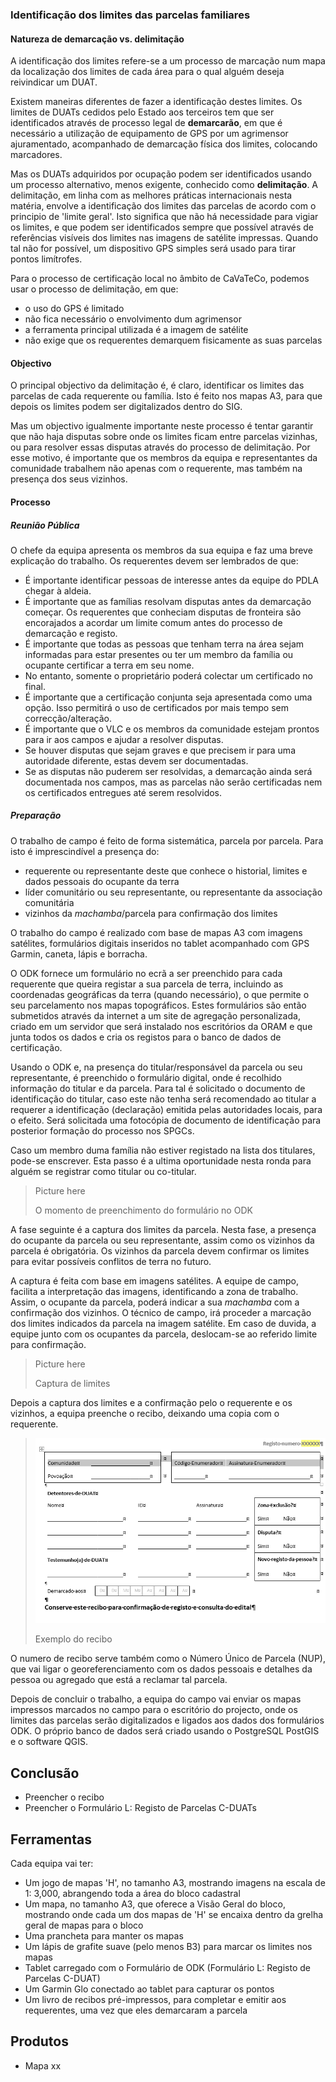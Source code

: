 ### Identificação dos limites das parcelas familiares

#### Natureza de demarcação vs. delimitação

A identificação dos limites refere-se a um processo de marcação num mapa da localização dos limites de cada área para o qual alguém deseja reivindicar um DUAT.

Existem maneiras diferentes de fazer a identificação destes limites. Os limites de DUATs cedidos pelo Estado aos terceiros tem que ser identificados através de processo legal de **demarcarão**, em que é necessário a utilização de equipamento de GPS por um agrimensor ajuramentado, acompanhado de demarcação física dos limites, colocando marcadores.

Mas os DUATs adquiridos por ocupação podem ser identificados usando um processo alternativo, menos exigente, conhecido como **delimitação**. A delimitação, em linha com as melhores práticas internacionais nesta matéria, envolve a identificação dos limites das parcelas de acordo com o principio de 'limite geral'. Isto significa que não há necessidade para vigiar os limites, e que podem ser identificados sempre que possível através de referências visíveis dos limites nas imagens de satélite impressas. Quando tal não for possível, um dispositivo GPS simples será usado para tirar pontos limítrofes.

Para o processo de certificação local no âmbito de CaVaTeCo, podemos usar o processo de delimitação, em que:

* o uso do GPS é limitado
* não fica necessário o envolvimento dum agrimensor
* a ferramenta principal utilizada é a imagem de satélite
* não exige que os requerentes demarquem fisicamente as suas parcelas

#### Objectivo

O principal objectivo da delimitação é, é claro, identificar os limites das parcelas de cada requerente ou família. Isto é feito nos mapas A3, para que depois os limites podem ser digitalizados dentro do SIG.

Mas um objectivo igualmente importante neste processo é tentar garantir que não haja disputas sobre onde os limites ficam entre parcelas vizinhas, ou para resolver essas disputas através do processo de delimitação. Por esse motivo, é importante que os membros da equipa e representantes da comunidade trabalhem não apenas com o requerente, mas também na presença dos seus vizinhos.

#### Processo

##### Reunião Pública

O chefe da equipa apresenta os membros da sua equipa e faz uma breve explicação do trabalho. Os requerentes devem ser lembrados de que:

* É importante identificar pessoas de interesse antes da equipe do PDLA chegar à aldeia.
* É importante que as famílias resolvam disputas antes da demarcação começar. Os requerentes que conheciam disputas de fronteira são encorajados a acordar um limite comum antes do processo de demarcação e registo.
* É importante que todas as pessoas que tenham terra na área sejam informadas para estar presentes ou ter um membro da família ou ocupante certificar a terra em seu nome.
* No entanto, somente o proprietário poderá colectar um certificado no final.
* É importante que a certificação conjunta seja apresentada como uma opção. Isso permitirá o uso de certificados por mais tempo sem correcção/alteração.
* É importante que o VLC e os membros da comunidade estejam prontos para ir aos campos e ajudar a resolver disputas.
* Se houver disputas que sejam graves e que precisem ir para uma autoridade diferente, estas devem ser documentadas.
* Se as disputas não puderem ser resolvidas, a demarcação ainda será documentada nos campos, mas as parcelas não serão certificadas nem os certificados entregues até serem resolvidos. 





##### Preparação





O trabalho de campo é feito de forma sistemática, parcela por parcela. Para isto é imprescindível a presença do:

* requerente ou representante deste que conhece o historial, limites e dados pessoais do ocupante da terra
* líder comunitário ou seu representante, ou representante da associação comunitária
* vizinhos da _machamba_/parcela para confirmação dos limites

O trabalho do campo é realizado com base de mapas A3 com imagens satélites, formulários digitais inseridos no tablet acompanhado com GPS Garmin, caneta, lápis e borracha.

O ODK fornece um formulário no ecrã a ser preenchido para cada requerente que queira registar a sua parcela de terra, incluindo as coordenadas geográficas da terra \(quando necessário\), o que permite o seu parcelamento nos mapas topográficos. Estes formulários são então submetidos através da internet a um site de agregação personalizada, criado em um servidor que será instalado nos escritórios da ORAM e que junta todos os dados e cria os registos para o banco de dados de certificação.

Usando o ODK e, na presença do titular/responsável da parcela ou seu representante, é preenchido o formulário digital, onde é recolhido informação do titular e da parcela. Para tal é solicitado o documento de identificação do titular, caso este não tenha será recomendado ao titular a requerer a identificação \(declaração\) emitida pelas autoridades locais, para o efeito. Será solicitada uma fotocópia de documento de identificação para posterior formação do processo nos SPGCs.

Caso um membro duma família não estiver registado na lista dos titulares, pode-se enscrever. Esta passo é a ultima oportunidade nesta ronda para alguém se registrar como titular ou co-titular.

> Picture here
>
> O momento de preenchimento do formulário no ODK

A fase seguinte é a captura dos limites da parcela. Nesta fase, a presença do ocupante da parcela ou seu representante, assim como os vizinhos da parcela é obrigatória. Os vizinhos da parcela devem confirmar os limites para evitar possíveis conflitos de terra no futuro.

A captura é feita com base em imagens satélites. A equipe de campo, facilita a interpretação das imagens, identificando a zona de trabalho. Assim, o ocupante da parcela, poderá indicar a sua _machamba_ com a confirmação dos vizinhos. O técnico de campo, irá proceder a marcação dos limites indicados da parcela na imagem satélite. Em caso de duvida, a equipe junto com os ocupantes da parcela, deslocam-se ao referido limite para confirmação.

> Picture here
>
> Captura de limites

Depois a captura dos limites e a confirmação pelo o requerente e os vizinhos, a equipa preenche o recibo, deixando uma copia com o requerente.

> ![](/assets/recibo.png)
>
> Exemplo do recibo

O numero de recibo serve também como o Número Único de Parcela \(NUP\), que vai ligar o georeferenciamento com os dados pessoais e detalhes da pessoa ou agregado que está a reclamar tal parcela.

Depois de concluir o trabalho, a equipa do campo vai enviar os mapas impressos marcados no campo para o escritório do projecto, onde os limites das parcelas serão digitalizados e ligados aos dados dos formulários ODK. O próprio banco de dados será criado usando o PostgreSQL PostGIS e o software QGIS.

## Conclusão

* Preencher o recibo
* Preencher o Formulário L: Registo de Parcelas C-DUATs

## Ferramentas

Cada equipa vai ter:

* Um jogo de mapas 'H', no tamanho A3, mostrando imagens na escala de 1: 3,000, abrangendo toda a área do bloco cadastral
* Um mapa, no tamanho A3, que oferece a Visão Geral do bloco, mostrando onde cada um dos mapas de 'H' se encaixa dentro da grelha geral de mapas para o bloco
* Uma prancheta para manter os mapas
* Um lápis de grafite suave \(pelo menos B3\) para marcar os limites nos mapas
* Tablet carregado com o Formulário de ODK \(Formulário L: Registo de Parcelas C-DUAT\)
* Um Garmin Glo conectado ao tablet para capturar os pontos
* Um livro de recibos pré-impressos, para completar e emitir aos requerentes, uma vez que eles demarcaram a parcela

## Produtos

* Mapa xx



